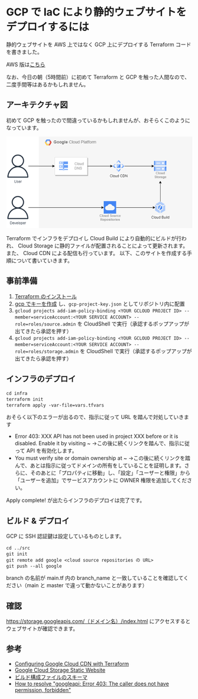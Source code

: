 # GCP で IaC により静的ウェブサイトをデプロイするには
静的ウェブサイトを AWS 上ではなく GCP 上にデプロイする Terraform コードを書きました。

AWS 版は[こちら](https://blog.usaneko-xlarge.com/madeit/howtodeploythissite.html)

なお、今日の朝（5時間前）に初めて Terraform と GCP を触った人間なので、二度手間等はあるかもしれません。

## アーキテクチャ図
初めて GCP を触ったので間違っているかもしれませんが、おそらくこのようになっています。

![アーキテクチャ図](./gcpstaticsite.png)

Terraform でインフラをデプロイし Cloud Build により自動的にビルドが行われ、 Cloud Storage に静的ファイルが配置されることによって更新されます。
また、 Cloud CDN による配信も行っています。
以下、このサイトを作成する手順について書いていきます。
## 事前準備
1. [Terraform のインストール](https://developer.hashicorp.com/terraform/downloads)
2. [gcp でキーを作成](https://developer.hashicorp.com/terraform/tutorials/gcp-get-started/google-cloud-platform-build) し、`gcp-project-key.json` としてリポジトリ内に配置
3. `gcloud projects add-iam-policy-binding <YOUR GCLOUD PROJECT ID> --member=serviceAccount:<YOUR SERVICE ACCOUNT> --role=roles/source.admin` を CloudShell で実行（承認するポップアップが出てきたら承認を押す）
4. `gcloud projects add-iam-policy-binding <YOUR GCLOUD PROJECT ID> --member=serviceAccount:<YOUR SERVICE ACCOUNT> --role=roles/storage.admin` を CloudShell で実行（承認するポップアップが出てきたら承認を押す）

## インフラのデプロイ
```
cd infra
terraform init
terraform apply -var-file=vars.tfvars
```
おそらく以下のエラーが出るので、指示に従って URL を踏んで対処していきます

- Error 403: XXX API has not been used in project XXX before or it is disabled. Enable it by visiting ~ →この後に続くリンクを踏んで、指示に従って API を有効化します。
- You must verify site or domain ownership at ~ →この後に続くリンクを踏んで、あとは指示に従ってドメインの所有をしていることを証明します。さらに、そのあとに「プロパティに移動」し、「設定」「ユーザーと権限」から「ユーザーを追加」でサービスアカウントに OWNER 権限を追加してください。

Apply complete! が出たらインフラのデプロイは完了です。

## ビルド & デプロイ
GCP に SSH 認証鍵は設定しているものとします。
```
cd ../src
git init
git remote add google <cloud source repositories の URL>
git push --all google
```
branch の名前が main.tf 内の branch_name と一致していることを確認してください（main と master で違って動かないことがあります）
## 確認
https://storage.googleapis.com/（ドメイン名）/index.html
にアクセスするとウェブサイトが確認できます。
## 参考
- [Configuring Google Cloud CDN with Terraform](https://medium.com/cognite/configuring-google-cloud-cdn-with-terraform-ab65bb0456a9)
- [Google Cloud Storage Static Website](https://registry.terraform.io/modules/simplycubed/static-assets/google/latest/submodules/cloud-storage-static-website)
- [ビルド構成ファイルのスキーマ](https://cloud.google.com/build/docs/build-config-file-schema?hl=ja)
- [How to resolve "googleapi: Error 403: The caller does not have permission, forbidden"](https://stackoverflow.com/questions/67907211/how-to-resolve-googleapi-error-403-the-caller-does-not-have-permission-forbi)
